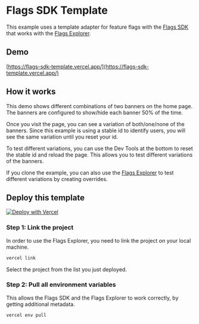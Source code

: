 # Flags SDK Template

This example uses a template adapter for feature flags with the [Flags SDK](https://flags-sdk.dev) that works with the [Flags Explorer](https://vercel.com/docs/workflow-collaboration/feature-flags/using-vercel-toolbar).

## Demo

[https://flags-sdk-template.vercel.app/](https://flags-sdk-template.vercel.app/)

## How it works

This demo shows different combinations of two banners on the home page.
The banners are configured to show/hide each banner 50% of the time.

Once you visit the page, you can see a variation of both/one/none of the banners.
Since this example is using a stable id to identify users, you will see the same variation until you reset your id.

To test different variations, you can use the Dev Tools at the bottom to reset the stable id and reload the page.
This allows you to test different variations of the banners.

If you clone the example, you can also use the [Flags Explorer](https://vercel.com/docs/workflow-collaboration/feature-flags/using-vercel-toolbar) to test different variations by creating overrides.

## Deploy this template

[![Deploy with Vercel](https://vercel.com/button)](https://vercel.com/new/clone?repository-url=https%3A%2F%2Fgithub.com%2Fvercel%2Fexamples%2Ftree%2Fmain%2Fflags-sdk%2Fflags-sdk-template&env=FLAGS_SECRET&envDescription=The+FLAGS_SECRET+will+be+used+by+the+Flags+Explorer+to+securely+overwrite+feature+flags.+Must+be+32+random+bytes%2C+base64-encoded.+Use+the+generated+value+or+set+your+own.&envLink=https%3A%2F%2Fvercel.com%2Fdocs%2Fworkflow-collaboration%2Ffeature-flags%2Fsupporting-feature-flags%23flags_secret-environment-variable&project-name=flags-sdk-template&repository-name=flags-sdk-template)

### Step 1: Link the project

In order to use the Flags Explorer, you need to link the project on your local machine.

```bash
vercel link
```

Select the project from the list you just deployed.

### Step 2: Pull all environment variables

This allows the Flags SDK and the Flags Explorer to work correctly, by getting additional metadata.

```bash
vercel env pull
```
